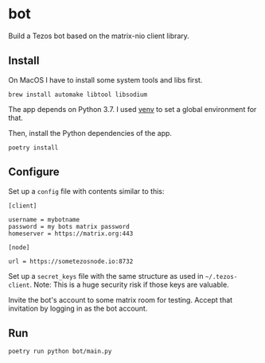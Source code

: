 # bot

Build a Tezos bot based on the matrix-nio client library.

## Install

On MacOS I have to install some system tools and libs first.

```
brew install automake libtool libsodium
```
The app depends on Python 3.7. I used [venv](https://github.com/pyenv/pyenv) to set a global environment for that.

Then, install the Python dependencies of the app.

```
poetry install
```

## Configure

Set up a `config` file with contents similar to this:

```
[client]

username = mybotname
password = my bots matrix password
homeserver = https://matrix.org:443

[node]

url = https://sometezosnode.io:8732
```

Set up a `secret_keys` file with the same structure as used in `~/.tezos-client`.
Note: This is a huge security risk if those keys are valuable.

Invite the bot's account to some matrix room for testing. Accept that invitation by logging in as the bot account.

## Run

```
poetry run python bot/main.py
```
